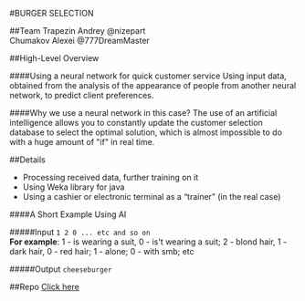 #BURGER SELECTION

##Team
Trapezin Andrey @nizepart \
Chumakov Alexei @777DreamMaster

##High-Level Overview

####Using a neural network for quick customer service
Using input data, obtained from the analysis of the appearance of people from another neural network, to predict client preferences.

####Why we use a neural network in this case?
The use of an artificial intelligence allows you to constantly update the customer selection database to select the optimal solution, which is almost impossible to do with a huge amount of "if" in real time.

##Details
  * Processing received data, further training on it
  * Using Weka library for java
  * Using a cashier or electronic terminal as a “trainer” (in the real case)

####A Short Example Using AI

#####Input
`1 2 0 ... etc and so on` \
**For example**: 1 - is wearing a suit, 0 - is't wearing a suit; 2 - blond hair, 1 - dark hair, 0 - red hair; 1 - alone; 0 - with smb; etc

#####Output
`cheeseburger`

##Repo
[Click here](https://github.com/nizepart/burger-selection)
